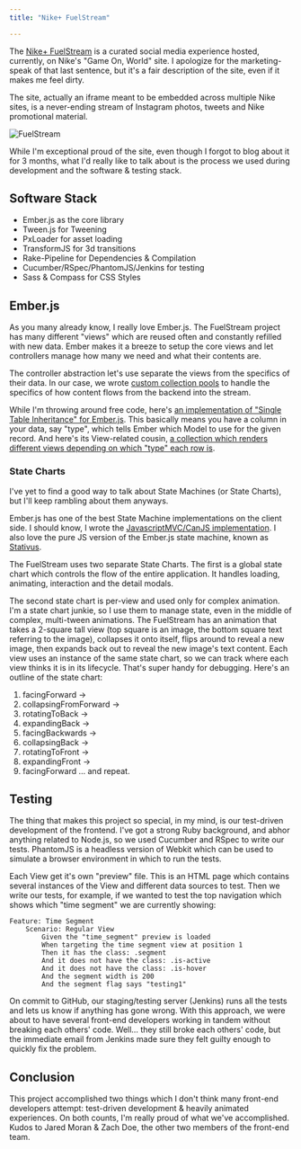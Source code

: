 ```yaml
---
title: "Nike+ FuelStream"

---
```


The [Nike+ FuelStream](http://gameonworld.nike.com/#en_US/fuelstream) is a curated social media experience hosted, currently, on Nike's "Game On, World" site. I apologize for the marketing-speak of that last sentence, but it's a fair description of the site, even if it makes me feel dirty.

The site, actually an iframe meant to be embedded across multiple Nike sites, is a never-ending stream of Instagram photos, tweets and Nike promotional material.

![FuelStream](/images/fuelstream.jpg)

While I'm exceptional proud of the site, even though I forgot to blog about it for 3 months, what I'd really like to talk about is the process we used during development and the software & testing stack.

## Software Stack

* Ember.js as the core library
* Tween.js for Tweening
* PxLoader for asset loading
* TransformJS for 3d transitions
* Rake-Pipeline for Dependencies & Compilation
* Cucumber/RSpec/PhantomJS/Jenkins for testing
* Sass & Compass for CSS Styles

## Ember.js

As you many already know, I really love Ember.js. The FuelStream project has many different "views" which are reused often and constantly refilled with new data. Ember makes it a breeze to setup the core views and let controllers manage how many we need and what their contents are.

The controller abstraction let's use separate the views from the specifics of their data. In our case, we wrote [custom collection pools](https://gist.github.com/3773229) to handle the specifics of how content flows from the backend into the stream.

While I'm throwing around free code, here's [an implementation of "Single Table Inheritance" for Ember.js](https://gist.github.com/3773238). This basically means you have a column in your data, say "type", which tells Ember which Model to use for the given record. And here's its View-related cousin, [a collection which renders different views depending on which "type" each row is](https://gist.github.com/3773259).

### State Charts

I've yet to find a good way to talk about State Machines (or State Charts), but I'll keep rambling about them anyways.

Ember.js has one of the best State Machine implementations on the client side. I should know, I wrote the [JavascriptMVC/CanJS implementation](https://github.com/tdreyno/javascriptmvc-statemachine). I also love the pure JS version of the Ember.js state machine, known as [Stativus](https://github.com/etgryphon/stativus).

The FuelStream uses two separate State Charts. The first is a global state chart which controls the flow of the entire application. It handles loading, animating, interaction and the detail modals.

The second state chart is per-view and used only for complex animation. I'm a state chart junkie, so I use them to manage state, even in the middle of complex, multi-tween animations. The FuelStream has an animation that takes a 2-square tall view (top square is an image, the bottom square text referring to the image), collapses it onto itself, flips around to reveal a new image, then expands back out to reveal the new image's text content. Each view uses an instance of the same state chart, so we can track where each view thinks it is in its lifecycle. That's super handy for debugging. Here's an outline of the state chart:

1. facingForward ->
2. collapsingFromForward ->
3. rotatingToBack ->
4. expandingBack ->
5. facingBackwards ->
6. collapsingBack ->
7. rotatingToFront ->
8. expandingFront ->
9. facingForward … and repeat.

## Testing

The thing that makes this project so special, in my mind, is our test-driven development of the frontend. I've got a strong Ruby background, and abhor anything related to Node.js, so we used Cucumber and RSpec to write our tests. PhantomJS is a headless version of Webkit which can be used to simulate a browser environment in which to run the tests.

Each View get it's own "preview" file. This is an HTML page which contains several instances of the View and different data sources to test. Then we write our tests, for example, if we wanted to test the top navigation which shows which "time segment" we are currently showing:

    Feature: Time Segment
        Scenario: Regular View  
            Given the "time_segment" preview is loaded
            When targeting the time segment view at position 1
            Then it has the class: .segment
            And it does not have the class: .is-active
            And it does not have the class: .is-hover
            And the segment width is 200
            And the segment flag says "testing1"

On commit to GitHub, our staging/testing server (Jenkins) runs all the tests and lets us know if anything has gone wrong. With this approach, we were about to have several front-end developers working in tandem without breaking each others' code. Well… they still broke each others' code, but the immediate email from Jenkins made sure they felt guilty enough to quickly fix the problem.

## Conclusion

This project accomplished two things which I don't think many front-end developers attempt: test-driven development & heavily animated experiences. On both counts, I'm really proud of what we've accomplished. Kudos to Jared Moran & Zach Doe, the other two members of the front-end team.